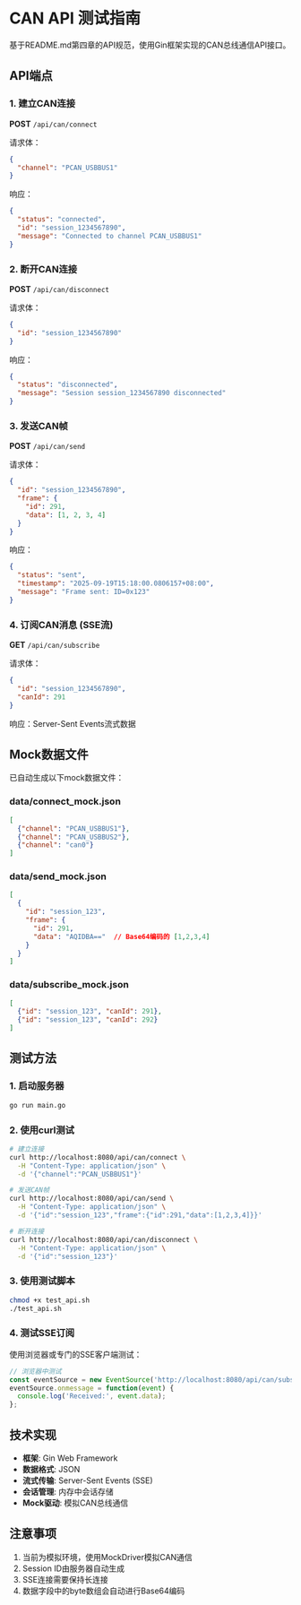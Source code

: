 # CAN API 测试指南

基于README.md第四章的API规范，使用Gin框架实现的CAN总线通信API接口。

## API端点

### 1. 建立CAN连接
**POST** `/api/can/connect`

请求体：
```json
{
  "channel": "PCAN_USBBUS1"
}
```

响应：
```json
{
  "status": "connected",
  "id": "session_1234567890",
  "message": "Connected to channel PCAN_USBBUS1"
}
```

### 2. 断开CAN连接
**POST** `/api/can/disconnect`

请求体：
```json
{
  "id": "session_1234567890"
}
```

响应：
```json
{
  "status": "disconnected",
  "message": "Session session_1234567890 disconnected"
}
```

### 3. 发送CAN帧
**POST** `/api/can/send`

请求体：
```json
{
  "id": "session_1234567890",
  "frame": {
    "id": 291,
    "data": [1, 2, 3, 4]
  }
}
```

响应：
```json
{
  "status": "sent",
  "timestamp": "2025-09-19T15:18:00.0806157+08:00",
  "message": "Frame sent: ID=0x123"
}
```

### 4. 订阅CAN消息 (SSE流)
**GET** `/api/can/subscribe`

请求体：
```json
{
  "id": "session_1234567890",
  "canId": 291
}
```

响应：Server-Sent Events流式数据

## Mock数据文件

已自动生成以下mock数据文件：

### data/connect_mock.json
```json
[
  {"channel": "PCAN_USBBUS1"},
  {"channel": "PCAN_USBBUS2"},
  {"channel": "can0"}
]
```

### data/send_mock.json
```json
[
  {
    "id": "session_123",
    "frame": {
      "id": 291,
      "data": "AQIDBA=="  // Base64编码的 [1,2,3,4]
    }
  }
]
```

### data/subscribe_mock.json
```json
[
  {"id": "session_123", "canId": 291},
  {"id": "session_123", "canId": 292}
]
```

## 测试方法

### 1. 启动服务器
```bash
go run main.go
```

### 2. 使用curl测试
```bash
# 建立连接
curl http://localhost:8080/api/can/connect \
  -H "Content-Type: application/json" \
  -d '{"channel":"PCAN_USBBUS1"}'

# 发送CAN帧
curl http://localhost:8080/api/can/send \
  -H "Content-Type: application/json" \
  -d '{"id":"session_123","frame":{"id":291,"data":[1,2,3,4]}}'

# 断开连接
curl http://localhost:8080/api/can/disconnect \
  -H "Content-Type: application/json" \
  -d '{"id":"session_123"}'
```

### 3. 使用测试脚本
```bash
chmod +x test_api.sh
./test_api.sh
```

### 4. 测试SSE订阅
使用浏览器或专门的SSE客户端测试：
```javascript
// 浏览器中测试
const eventSource = new EventSource('http://localhost:8080/api/can/subscribe?id=session_123&canId=291');
eventSource.onmessage = function(event) {
  console.log('Received:', event.data);
};
```

## 技术实现

- **框架**: Gin Web Framework
- **数据格式**: JSON
- **流式传输**: Server-Sent Events (SSE)
- **会话管理**: 内存中会话存储
- **Mock驱动**: 模拟CAN总线通信

## 注意事项

1. 当前为模拟环境，使用MockDriver模拟CAN通信
2. Session ID由服务器自动生成
3. SSE连接需要保持长连接
4. 数据字段中的byte数组会自动进行Base64编码
